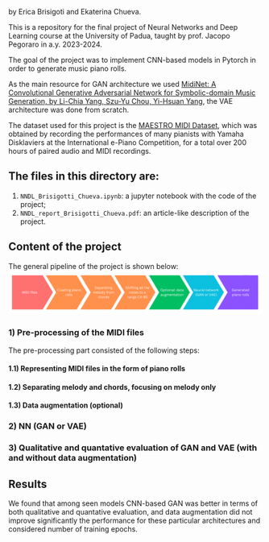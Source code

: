 by Erica Brisigoti and Ekaterina Chueva.

This is a repository for the final project of Neural Networks and Deep Learning course at the University of Padua, taught by prof. Jacopo Pegoraro in a.y. 2023-2024.

The goal of the project was to implement CNN-based models in Pytorch in order to generate music piano rolls.

As the main resource for GAN architecture we used [MidiNet: A Convolutional Generative Adversarial Network for Symbolic-domain Music Generation, by Li-Chia Yang, Szu-Yu Chou, Yi-Hsuan Yang](https://arxiv.org/pdf/1703.10847), the VAE architecture
was done from scratch.

The dataset used for this project is the [MAESTRO MIDI Dataset](https://magenta.tensorflow.org/datasets/maestro), which was obtained by recording the performances of many pianists with Yamaha Disklaviers at the International e-Piano Competition,
for a total over 200 hours of paired audio and MIDI recordings.

## **The files in this directory are**:
1) <code>NNDL_Brisigotti_Chueva.ipynb</code>: a jupyter notebook with the code of the project;
2) <code>NNDL_report_Brisigotti_Chueva.pdf</code>: an article-like description of the project.

## **Content of the project**

The general pipeline of the project is shown below:
![Pipeline](https://github.com/EkaterinaChueva/Music-generation-with-CNN-based-GAN-and-VAE/blob/main/pipeline.png)


### 1) Pre-processing of the MIDI files

The pre-processing part consisted of the following steps:

#### 1.1) Representing MIDI files in the form of piano rolls

#### 1.2) Separating melody and chords, focusing on melody only

#### 1.3) Data augmentation (optional)

### 2) NN (GAN or VAE)

### 3) Qualitative and quantative evaluation of GAN and VAE (with and without data augmentation)

## Results

We found that among seen models CNN-based GAN was better in terms of both qualitative and quantative evaluation, and data augmentation did not improve significantly the performance for these particular architectures and considered number of training epochs.
